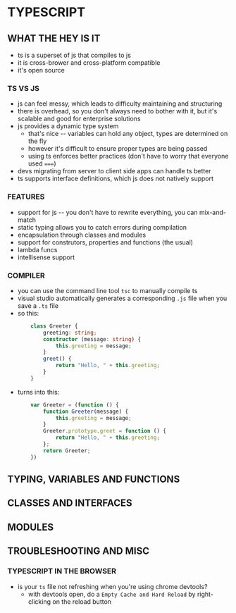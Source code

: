 # TYPESCRIPT

## WHAT THE HEY IS IT
* ts is a superset of js that compiles to js
* it is cross-brower and cross-platform compatible
* it's open source

### TS VS JS
* js can feel messy, which leads to difficulty maintaining and structuring
* there is overhead, so you don't always need to bother with it, but it's scalable and good for enterprise solutions
* js provides a dynamic type system
    - that's nice -- variables can hold any object, types are determined on the fly
    - however it's difficult to ensure proper types are being passed
    - using ts enforces better practices (don't have to worry that everyone used `===`)
* devs migrating from server to client side apps can handle ts better
* ts supports interface definitions, which js does not natively support

### FEATURES
* support for js -- you don't have to rewrite everything, you can mix-and-match
* static typing allows you to catch errors during compilation
* encapsulation through classes and modules
* support for construtors, properties and functions (the usual)
* lambda funcs
* intellisense support

### COMPILER
* you can use the command line tool `tsc` to manually compile ts
* visual studio automatically generates a corresponding `.js` file when you save a `.ts` file
* so this:
    ```typescript
        class Greeter {
            greeting: string;
            constructor (message: string) {
                this.greeting = message;
            }
            greet() {
                return "Hello, " + this.greeting;
            }
        }
    ```
* turns into this:
    ```javascript
        var Greeter = (function () {
            function Greeter(message) {
                this.greeting = message;
            }
            Greeter.prototype.greet = function () {
                return "Hello, " + this.greeting;
            };
            return Greeter;
        })
    ```


## TYPING, VARIABLES AND FUNCTIONS

## CLASSES AND INTERFACES

## MODULES



## TROUBLESHOOTING AND MISC

### TYPESCRIPT IN THE BROWSER
* is your `ts` file not refreshing when you're using chrome devtools?
    - with devtools open, do a `Empty Cache and Hard Reload` by right-clicking on the reload button
